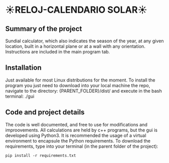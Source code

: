 # :sunny:RELOJ-CALENDARIO SOLAR:sunny:
## Summary of the project
Sundial calculator, which also indicates the season of the year, at any given location, built in a horizontal plane or at a wall with any orientation. Instructions are included in the main program tab.
## Installation
Just available for most Linux distributions for the moment. To install the program you just need to download into your local machine the repo, navigate to the directory: {PARENT_FOLDER}/dist/ and execute in the bash terminal: ./gui
## Code and project details
The code is well documented, and free to use for modifications and improovements. All calculations are held by c++ programs, but the gui is developed using Python3. It is recommended the usage of a virtual environment to encapsule the Python requirements. To download the requirements, type into your terminal (in the parent folder of the project):
```
pip install -r requirements.txt
```
